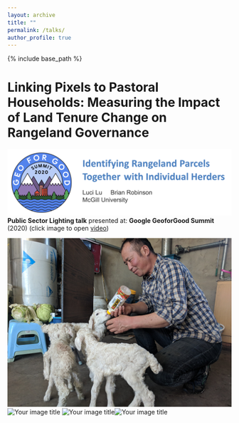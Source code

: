 ```yaml
---
layout: archive
title: ""
permalink: /talks/
author_profile: true
---
```


{% include base_path %}


Linking Pixels to Pastoral Households: Measuring the Impact of Land Tenure Change on Rangeland Governance 
======
[![IMAGE ALT TEXT HERE](https://raw.githubusercontent.com/lucixlu/lucixlu.github.io/master/images/gee.png)](https://www.youtube.com/watch?v=CbHYkUpCwCI)
**Public Sector Lighting talk** presented at: **Google GeoforGood Summit** (2020) (click image to open [video](https://www.youtube.com/watch?v=CbHYkUpCwCI)) 


<img src="https://raw.githubusercontent.com/lucixlu/lucixlu.github.io/master/images/herder2.jpg" alt="Your image title" width="530"/><img src="https://raw.githubusercontent.com/lucixlu/lucixlu.github.io/master/images/herder1.jpg" alt="Your image title" width="300"/>
<img src="https://raw.githubusercontent.com/lucixlu/lucixlu.github.io/master/images/steppe3.jpeg" alt="Your image title" width="415"/><img src="https://raw.githubusercontent.com/lucixlu/lucixlu.github.io/master/images/steppe2.jpeg" alt="Your image title" width="415"/>
